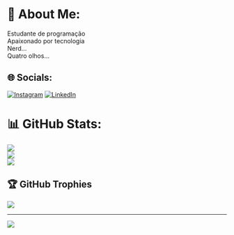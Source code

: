 # 💫 About Me:
Estudante de programação<br>Apaixonado por tecnologia<br>Nerd...<br>Quatro olhos...


## 🌐 Socials:
[![Instagram](https://img.shields.io/badge/Instagram-%23E4405F.svg?logo=Instagram&logoColor=white)](https://instagram.com/https://www.instagram.com/?next=%2F) [![LinkedIn](https://img.shields.io/badge/LinkedIn-%230077B5.svg?logo=linkedin&logoColor=white)](https://linkedin.com/in/in/jean-carlos-04a92590) 
# 📊 GitHub Stats:
![](https://github-readme-stats.vercel.app/api?username=NewDevJean&theme=chartreuse-dark&hide_border=false&include_all_commits=true&count_private=false)<br/>
![](https://github-readme-streak-stats.herokuapp.com/?user=NewDevJean&theme=chartreuse-dark&hide_border=false)<br/>
![](https://github-readme-stats.vercel.app/api/top-langs/?username=NewDevJean&theme=chartreuse-dark&hide_border=false&include_all_commits=true&count_private=false&layout=compact)

## 🏆 GitHub Trophies
![](https://github-profile-trophy.vercel.app/?username=NewDevJean&theme=radical&no-frame=false&no-bg=true&margin-w=4)

---
[![](https://visitcount.itsvg.in/api?id=NewDevJean&icon=0&color=0)](https://visitcount.itsvg.in)

<!-- Proudly created with GPRM ( https://gprm.itsvg.in ) -->